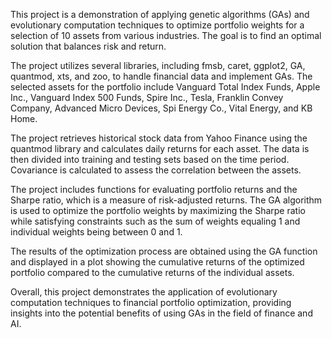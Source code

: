This project is a demonstration of applying genetic algorithms (GAs) and evolutionary computation techniques to optimize portfolio weights for a selection of 10 assets from various industries. The goal is to find an optimal solution that balances risk and return.

The project utilizes several libraries, including fmsb, caret, ggplot2, GA, quantmod, xts, and zoo, to handle financial data and implement GAs. The selected assets for the portfolio include Vanguard Total Index Funds, Apple Inc., Vanguard Index 500 Funds, Spire Inc., Tesla, Franklin Convey Company, Advanced Micro Devices, Spi Energy Co., Vital Energy, and KB Home.

The project retrieves historical stock data from Yahoo Finance using the quantmod library and calculates daily returns for each asset. The data is then divided into training and testing sets based on the time period. Covariance is calculated to assess the correlation between the assets.

The project includes functions for evaluating portfolio returns and the Sharpe ratio, which is a measure of risk-adjusted returns. The GA algorithm is used to optimize the portfolio weights by maximizing the Sharpe ratio while satisfying constraints such as the sum of weights equaling 1 and individual weights being between 0 and 1.

The results of the optimization process are obtained using the GA function and displayed in a plot showing the cumulative returns of the optimized portfolio compared to the cumulative returns of the individual assets.

Overall, this project demonstrates the application of evolutionary computation techniques to financial portfolio optimization, providing insights into the potential benefits of using GAs in the field of finance and AI.
